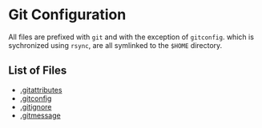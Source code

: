 # Git Configuration

All files are prefixed with `git` and with the exception of `gitconfig`. which is sychronized using `rsync`, are all symlinked to the `$HOME` directory.

## List of Files

- [.gitattributes](http://git-scm.com/book/en/Customizing-Git-Git-Attributes)
- [.gitconfig](http://git-scm.com/book/en/Customizing-Git-Git-Configuration)
- [.gitignore](http://git-scm.com/docs/gitignore)
- [.gitmessage](http://git-scm.com/book/en/Customizing-Git-Git-Configuration#Basic-Client-Configuration)
